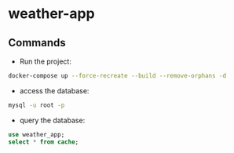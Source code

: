 # weather-app

## Commands

- Run the project:

```bash
docker-compose up --force-recreate --build --remove-orphans -d
```

- access the database:

```bash
mysql -u root -p
```

- query the database:

```sql
use weather_app;
select * from cache;
```

